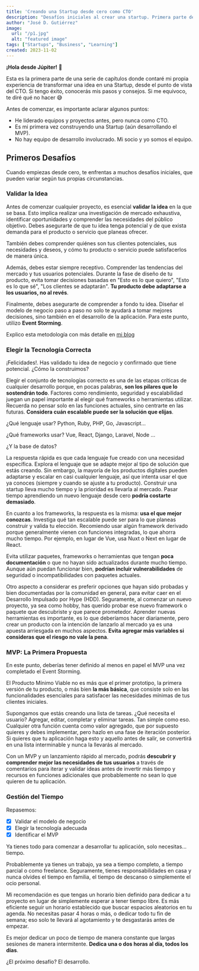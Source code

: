 ```yaml
---
title: 'Creando una Startup desde cero como CTO'
description: "Desafíos iniciales al crear una startup. Primera parte de la serie."
author: "José D. Gutiérrez"
image:
  url: "/p1.jpg"
  alt: "featured image"
tags: ["Startups", "Business", "Learning"]
created: 2023-11-02
---
```

**¡Hola desde Júpiter!** 🖖‍

Esta es la primera parte de una serie de capítulos donde contaré mi propia experiencia de transformar una idea en una Startup, desde el punto de vista del CTO. Si tengo éxito, conocerás mis pasos y consejos. Si me equivoco, te diré qué no hacer 😅

Antes de comenzar, es importante aclarar algunos puntos:

- He liderado equipos y proyectos antes, pero nunca como CTO.
- Es mi primera vez construyendo una Startup (aún desarrollando el MVP).
- No hay equipo de desarrollo involucrado. Mi socio y yo somos el equipo.

## Primeros Desafíos

Cuando empiezas desde cero, te enfrentas a muchos desafíos iniciales, que pueden variar según tus propias circunstancias.

### Validar la Idea

Antes de comenzar cualquier proyecto, es esencial **validar la idea** en la que se basa. Esto implica realizar una investigación de mercado exhaustiva, identificar oportunidades y comprender las necesidades del público objetivo. Debes asegurarte de que tu idea tenga potencial y de que exista demanda para el producto o servicio que planeas ofrecer.

También debes comprender quiénes son tus clientes potenciales, sus necesidades y deseos, y cómo tu producto o servicio puede satisfacerlos de manera única.

Además, debes estar siempre receptivo. Comprender las tendencias del mercado y tus usuarios potenciales. Durante la fase de diseño de tu producto, evita tomar decisiones basadas en "Esto es lo que quiero", "Esto es lo que sé", "Los clientes se adaptarán". **Tu producto debe adaptarse a los usuarios, no al revés**.

Finalmente, debes asegurarte de comprender a fondo tu idea. Diseñar el modelo de negocio paso a paso no solo te ayudará a tomar mejores decisiones, sino también en el desarrollo de la aplicación. Para este punto, utilizo **Event Storming**.

Explico esta metodología con más detalle en [mi blog](/notes/event-storming)

### Elegir la Tecnología Correcta

¡Felicidades!. Has validado tu idea de negocio y confirmado que tiene potencial. ¿Cómo la construimos?

Elegir el conjunto de tecnologías correcto es una de las etapas críticas de cualquier desarrollo porque, en pocas palabras, **son los pilares que lo sostendrán todo**. Factores como rendimiento, seguridad y escalabilidad juegan un papel importante al elegir qué frameworks o herramientas utilizar. Recuerda no pensar solo en las funciones actuales, sino centrarte en las futuras. **Considera cuán escalable puede ser la solución que elijas**.

¿Qué lenguaje usar? Python, Ruby, PHP, Go, Javascript...

¿Qué frameworks usar? Vue, React, Django, Laravel, Node ...

¿Y la base de datos?

La respuesta rápida es que cada lenguaje fue creado con una necesidad específica. Explora el lenguaje que se adapte mejor al tipo de solución que estás creando. Sin embargo, la mayoría de los productos digitales pueden adaptarse y escalar en casi cualquier lenguaje, así que intenta usar el que ya conoces (siempre y cuando se ajuste a tu producto). Construir una startup lleva mucho tiempo y la prioridad es llevarla al mercado. Pasar tiempo aprendiendo un nuevo lenguaje desde cero **podría costarte demasiado**.

En cuanto a los frameworks, la respuesta es la misma: **usa el que mejor conozcas**. Investiga qué tan escalable puede ser para lo que planeas construir y valida tu elección. Recomiendo usar algún framework derivado porque generalmente vienen con funciones integradas, lo que ahorra mucho tiempo. Por ejemplo, en lugar de Vue, usa Nuxt o Next en lugar de React.

Evita utilizar paquetes, frameworks o herramientas que tengan **poca documentación** o que no hayan sido actualizados durante mucho tiempo. Aunque aún puedan funcionar bien, **podrían incluir vulnerabilidades** de seguridad o incompatibilidades con paquetes actuales.

Otro aspecto a considerar es preferir opciones que hayan sido probadas y bien documentadas por la comunidad en general, para evitar caer en el Desarrollo Impulsado por Hype (HDD). Seguramente, al comenzar un nuevo proyecto, ya sea como hobby, has querido probar ese nuevo framework o paquete que descubriste y que parece prometedor. Aprender nuevas herramientas es importante, es lo que deberíamos hacer diariamente, pero crear un producto con la intención de lanzarlo al mercado ya es una apuesta arriesgada en muchos aspectos. **Evita agregar más variables si consideras que el riesgo no vale la pena**.

### MVP: La Primera Propuesta

En este punto, deberías tener definido al menos en papel el MVP una vez completado el Event Storming.

El Producto Mínimo Viable no es más que el primer prototipo, la primera versión de tu producto, o más bien **la más básica**, que consiste solo en las funcionalidades esenciales para satisfacer las necesidades mínimas de tus clientes iniciales.

Supongamos que estás creando una lista de tareas. ¿Qué necesita el usuario? Agregar, editar, completar y eliminar tareas. Tan simple como eso. Cualquier otra función cuenta como valor agregado, que por supuesto quieres y debes implementar, pero hazlo en una fase de iteración posterior. Si quieres que tu aplicación haga esto y aquello antes de salir, se convertirá en una lista interminable y nunca la llevarás al mercado.

Con un MVP y un lanzamiento rápido al mercado, podrás **descubrir y comprender mejor las necesidades de tus usuarios** a través de comentarios para iterar y validar ideas antes de invertir más tiempo y recursos en funciones adicionales que probablemente no sean lo que quieren de tu aplicación.

### Gestión del Tiempo

Repasemos:

- [x]  Validar el modelo de negocio
- [x]  Elegir la tecnología adecuada
- [x]  Identificar el MVP

Ya tienes todo para comenzar a desarrollar tu aplicación, solo necesitas... tiempo.

Probablemente ya tienes un trabajo, ya sea a tiempo completo, a tiempo parcial o como freelance. Seguramente, tienes responsabilidades en casa y nunca olvides el tiempo en familia, el tiempo de descanso o simplemente el ocio personal.

Mi recomendación es que tengas un horario bien definido para dedicar a tu proyecto en lugar de simplemente esperar a tener tiempo libre. Es más eficiente seguir un horario establecido que buscar espacios aleatorios en tu agenda. No necesitas pasar 4 horas o más, o dedicar todo tu fin de semana; eso solo te llevará al agotamiento y te desgastarás antes de empezar.

Es mejor dedicar un poco de tiempo de manera constante que largas sesiones de manera intermitente. **Dedica una o dos horas al día, todos los días**.

¿El próximo desafío? El desarrollo.